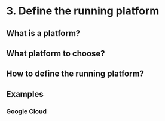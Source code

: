 # 3. Define the running platform

## What is a platform?

## What platform to choose?

## How to define the running platform?

## Examples

### Google Cloud